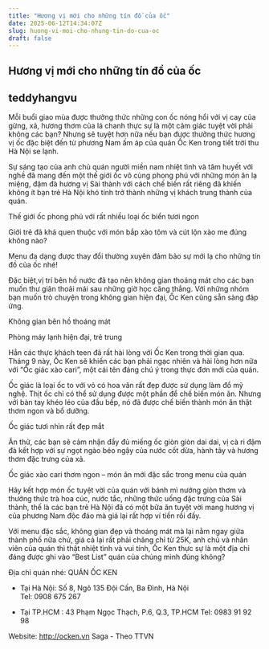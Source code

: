 ```yaml
---
title: "Hương vị mới cho những tín đồ của ốc"
date: 2025-06-12T14:34:07Z
slug: huong-vi-moi-cho-nhung-tin-do-cua-oc
draft: false
---
```


## Hương vị mới cho những tín đồ của ốc

## teddyhangvu

Mỗi buổi giao mùa được thưởng thức những con ốc nóng hổi với vị cay của gừng, xả, hương thơm của lá chanh thực sự là một cảm giác tuyệt vời phải không các bạn?
Nhưng sẽ tuyệt hơn nữa nếu bạn được thưởng thức hương vị ốc đặc biệt đến từ phương Nam ấm áp của quán Ốc Ken trong tiết trời thu Hà Nội se lạnh. 

Sự sáng tạo của anh chủ quán người miền nam nhiệt tình và tâm huyết với nghề đã mang đến một thế giới ốc vô cùng phong phú với những món ăn lạ miệng, đậm đà hương vị Sài thành với cách chế biến rất riêng đã khiến không ít bạn trẻ Hà Nội khó tính trở thành những vị khách trung thành của quán.


Thế giới ốc phong phú với rất nhiều loại ốc biển tươi ngon

Giới trẻ đã khá quen thuộc với món bắp xào tôm và cút lộn xào me đúng không nào?


Menu đa dạng được thay đổi thường xuyên đảm bảo sự mới lạ cho những tín đồ của ốc nhé!

Đặc biệt,vị trí bên hồ nước đã tạo nên không gian thoáng mát cho các bạn muốn thư giãn thoải mái sau những giờ học căng thẳng. Với những nhóm bạn muốn trò chuyện trong không gian hiện đại, Ốc Ken cũng sẵn sàng đáp ứng.


Không gian bên hồ thoáng mát


Phòng máy lạnh hiện đại, trẻ trung

Hẳn các thực khách teen đã rất hài lòng với Ốc Ken trong thời gian qua. Tháng 9 này, Ốc Ken sẽ khiến các bạn phải ngạc nhiên và hài lòng hơn nữa với “Ốc giác xào cari”, một cái tên đáng chú ý trong thực đơn mới của quán.

Ốc giác là loại ốc to với vỏ có hoa văn rất đẹp được sử dụng làm đồ mỹ nghệ. Thịt ốc chỉ có thể sử dụng được một phần để chế biến món ăn. Nhưng với bàn tay khéo léo của đầu bếp, nó đã được chế biến thành món ăn thật thơm ngon và bổ dưỡng.


Ốc giác tươi nhìn rất đẹp mắt

Ăn thử, các bạn sẽ cảm nhận đầy đủ miếng ốc giòn giòn dai dai, vị cà ri đậm đà kết hợp với sự ngọt ngào béo ngậy của nước cốt dừa, hành tây và hương thơm đặc trưng của xả.


Ốc giác xào cari thơm ngon – món ăn mới đặc sắc trong menu của quán

Hãy kết hợp món ốc tuyệt vời của quán với bánh mì nướng giòn thơm và thưởng thức trà hoa cúc, nước tắc, những thức uống đặc trưng của Sài thành, thế là các bạn trẻ Hà Nội đã có một bữa ăn tuyệt vời mang hương vị của phương Nam độc đáo mà giá lại rất hợp ví tiền rồi đấy.



Với menu đặc sắc, không gian đẹp và thoáng mát mà lại nằm ngay giữa thành phố nữa chứ, giá cả lại rất phải chăng chỉ từ 25K, anh chủ và nhân viên của quán thì thật nhiệt tình và vui tính, Ốc Ken thực sự là một địa chỉ đáng được ghi vào “Best List” quán của chúng mình đúng không?



Địa chỉ quán nhé: QUÁN ỐC KEN

+ Tại Hà Nội: Số 8, Ngõ 135 Đội Cấn, Ba Đình, Hà Nội    
Tel: 0908 675 267

+ Tại TP.HCM : 43 Phạm Ngọc Thạch, P.6, Q.3, TP.HCM
Tel: 0983 91 92 98

Website: http://ocken.vn
Saga - Theo TTVN